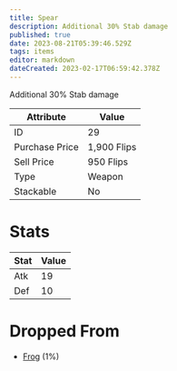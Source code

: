```yaml
---
title: Spear
description: Additional 30% Stab damage
published: true
date: 2023-08-21T05:39:46.529Z
tags: items
editor: markdown
dateCreated: 2023-02-17T06:59:42.378Z
---
```


Additional 30% Stab damage

|Attribute|Value|
|-|-|
|ID|29|
|Purchase Price|1,900 Flips|
|Sell Price|950 Flips|
|Type|Weapon|
|Stackable|No|

# Stats
|Stat|Value|
|-|-|
|Atk|19|
|Def|10|

# Dropped From
 * [Frog](/monsters/frog) (1%)
